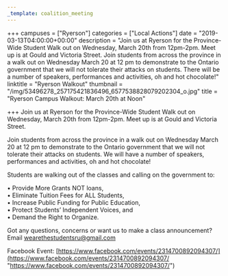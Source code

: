 ```yaml
---
_template: coalition_meeting
---
```



+++
campuses = ["Ryerson"]
categories = ["Local Actions"]
date = "2019-03-13T04:00:00+00:00"
description = "Join us at Ryerson for the Province-Wide Student Walk out on Wednesday, March 20th from 12pm-2pm. Meet up is at Gould and Victoria Street. Join students from across the province in a walk out on Wednesday March 20 at 12 pm to demonstrate to the Ontario government that we will not tolerate their attacks on students. There will be a number of speakers, performances and activities, oh and hot chocolate!"
linktitle = "Ryerson Walkout"
thumbnail = "/img/53496278_257175421836496_6577538828079202304_o.jpg"
title = "Ryerson Campus Walkout: March 20th at Noon"

+++
Join us at Ryerson for the Province-Wide Student Walk out on Wednesday, March 20th from 12pm-2pm. Meet up is at Gould and Victoria Street.   
  
Join students from across the province in a walk out on Wednesday March 20 at 12 pm to demonstrate to the Ontario government that we will not tolerate their attacks on students. We will have a number of speakers, performances and activities, oh and hot chocolate!  
  
Students are walking out of the classes and calling on the government to:   
  
• Provide More Grants NOT loans,  
• Eliminate Tuition Fees for ALL Students,  
• Increase Public Funding for Public Education,   
• Protect Students’ Independent Voices, and  
• Demand the Right to Organize.   
  
Got any questions, concerns or want us to make a class announcement? Email wearethestudentsru@gmail.com

Facebook Event: [https://www.facebook.com/events/2314700892094307/](https://www.facebook.com/events/2314700892094307/ "https://www.facebook.com/events/2314700892094307/")

